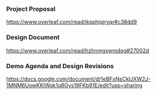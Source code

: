 ### Project Proposal
https://www.overleaf.com/read/jksphjqjrvqr#c38dd9

### Design Document
https://www.overleaf.com/read/hzhnmgxwmdqg#27002d

### Demo Agenda and Design Revisions
https://docs.google.com/document/d/1eBFxNsCkIJXW2J-1MNM6UowKKlWqk1q8Gys19FKb91E/edit?usp=sharing
